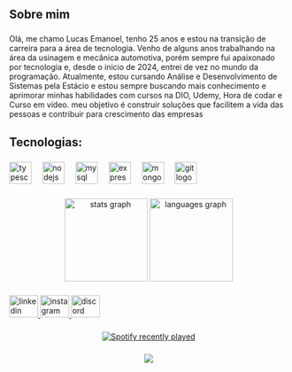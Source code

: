 <h2 align="left">Sobre mim</h2>

###

<p align="left">Olá,  me chamo Lucas Emanoel, tenho 25 anos e estou na transição de carreira para a área de tecnologia. Venho de alguns anos trabalhando na área da usinagem e mecânica automotiva, porém sempre fui apaixonado por tecnologia e, desde o inicio de 2024, entrei de vez no mundo da programação. Atualmente, estou cursando Análise e Desenvolvimento de Sistemas pela Estácio e estou sempre buscando mais conhecimento e aprimorar minhas habilidades com cursos na DIO, Udemy, Hora de codar e Curso em vídeo. meu objetivo é construir soluções que facilitem a vida das pessoas e contribuir para crescimento das empresas</p>

###

<h2 align="left">Tecnologias:</h2>

###

<div align="left">
  <img src="https://cdn.jsdelivr.net/gh/devicons/devicon/icons/typescript/typescript-original.svg" height="40" alt="typescript logo"  />
  <img width="12" />
  <img src="https://cdn.jsdelivr.net/gh/devicons/devicon/icons/nodejs/nodejs-original.svg" height="40" alt="nodejs logo"  />
  <img width="12" />
  <img src="https://cdn.jsdelivr.net/gh/devicons/devicon/icons/mysql/mysql-original.svg" height="40" alt="mysql logo"  />
  <img width="12" />
  <img src="https://cdn.jsdelivr.net/gh/devicons/devicon/icons/express/express-original.svg" height="40" alt="express logo"  />
  <img width="12" />
  <img src="https://cdn.jsdelivr.net/gh/devicons/devicon/icons/mongodb/mongodb-original.svg" height="40" alt="mongodb logo"  />
  <img width="12" />
  <img src="https://cdn.jsdelivr.net/gh/devicons/devicon/icons/git/git-original.svg" height="40" alt="git logo"  />
  <img width="12" />
</div>

###

<div align="center">
  <img src="https://github-readme-stats.vercel.app/api?username=lucasemanoel3103&hide_title=false&hide_rank=false&show_icons=true&include_all_commits=true&count_private=true&disable_animations=false&theme=dracula&locale=en&hide_border=false&order=1" height="150" alt="stats graph"  />
  <img src="https://github-readme-stats.vercel.app/api/top-langs?username=lucasemanoel3103&locale=en&hide_title=false&layout=compact&card_width=320&langs_count=5&theme=dracula&hide_border=false&order=2" height="150" alt="languages graph"  />
</div>

###

<div align="left">
  <a href="www.linkedin.com/in/lucas-emanoel3103" target="_blank">
    <img src="https://raw.githubusercontent.com/maurodesouza/profile-readme-generator/master/src/assets/icons/social/linkedin/default.svg" width="52" height="40" alt="linkedin logo"  />
  </a>
  <a href="https://www.instagram.com/lucaxx_emanoel/" target="_blank">
    <img src="https://raw.githubusercontent.com/maurodesouza/profile-readme-generator/master/src/assets/icons/social/instagram/default.svg" width="52" height="40" alt="instagram logo"  />
  </a>
  <img src="https://raw.githubusercontent.com/maurodesouza/profile-readme-generator/master/src/assets/icons/social/discord/default.svg" width="52" height="40" alt="discord logo"  />
</div>

###

<div align="center">
  <a href="https://open.spotify.com/user/lucasemanoel31">
    <img src="https://spotify-recently-played-readme.vercel.app/api?user=lucasemanoel31&count=5" alt="Spotify recently played"  />
  </a>
</div>

###

<div align="center">
  <img src="https://profile-counter.glitch.me/lucasemanoel3103/count.svg?"  />
</div>

###

